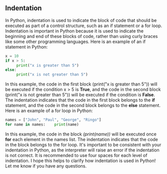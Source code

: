 ## Indentation

In Python, indentation is used to indicate the block of code that should be executed as part of a control structure, such as an if statement or a for loop. Indentation is important in Python because it is used to indicate the beginning and end of these blocks of code, rather than using curly braces like some other programming languages.
Here is an example of an if statement in Python:
```python
x = 10
if x > 5:    
     print("x is greater than 5")
else:
     print("x is not greater than 5")
```
In this example, the code in the first block (print("x is greater than 5")) will be executed if the condition x > 5 is **True**, and the code in the second block (print("x is not greater than 5")) will be executed if the condition is **False**. The indentation indicates that the code in the first block belongs to the **if** statement, and the code in the second block belongs to the **else** statement.
Here is an example of a for loop in Python:
```python
names = ["John", "Paul", "George", "Ringo"]
for name in names:    print(name)
```
In this example, the code in the block *(print(name))* will be executed once **for** each element in the names list. The indentation indicates that the code in the block belongs to the for loop.
It's important to be consistent with your indentation in Python, as the interpreter will raise an error if the indentation is not correct. It is recommended to use four spaces for each level of indentation.
I hope this helps to clarify how indentation is used in Python! Let me know if you have any questions.
